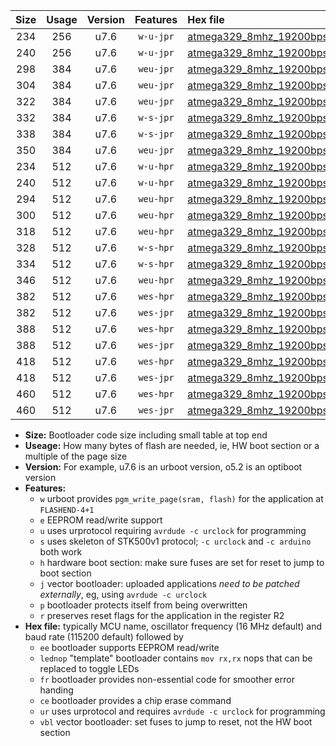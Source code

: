 |Size|Usage|Version|Features|Hex file|
|:-:|:-:|:-:|:-:|:--|
|234|256|u7.6|`w-u-jpr`|[atmega329_8mhz_19200bps_ur_vbl.hex](https://raw.githubusercontent.com/stefanrueger/urboot/main//atmega329_8mhz_19200bps_ur_vbl.hex)|
|240|256|u7.6|`w-u-jpr`|[atmega329_8mhz_19200bps_lednop_ur_vbl.hex](https://raw.githubusercontent.com/stefanrueger/urboot/main//atmega329_8mhz_19200bps_lednop_ur_vbl.hex)|
|298|384|u7.6|`weu-jpr`|[atmega329_8mhz_19200bps_ee_ur_vbl.hex](https://raw.githubusercontent.com/stefanrueger/urboot/main//atmega329_8mhz_19200bps_ee_ur_vbl.hex)|
|304|384|u7.6|`weu-jpr`|[atmega329_8mhz_19200bps_ee_lednop_ur_vbl.hex](https://raw.githubusercontent.com/stefanrueger/urboot/main//atmega329_8mhz_19200bps_ee_lednop_ur_vbl.hex)|
|322|384|u7.6|`weu-jpr`|[atmega329_8mhz_19200bps_ee_lednop_fr_ur_vbl.hex](https://raw.githubusercontent.com/stefanrueger/urboot/main//atmega329_8mhz_19200bps_ee_lednop_fr_ur_vbl.hex)|
|332|384|u7.6|`w-s-jpr`|[atmega329_8mhz_19200bps_vbl.hex](https://raw.githubusercontent.com/stefanrueger/urboot/main//atmega329_8mhz_19200bps_vbl.hex)|
|338|384|u7.6|`w-s-jpr`|[atmega329_8mhz_19200bps_lednop_vbl.hex](https://raw.githubusercontent.com/stefanrueger/urboot/main//atmega329_8mhz_19200bps_lednop_vbl.hex)|
|350|384|u7.6|`weu-jpr`|[atmega329_8mhz_19200bps_ee_lednop_fr_ce_ur_vbl.hex](https://raw.githubusercontent.com/stefanrueger/urboot/main//atmega329_8mhz_19200bps_ee_lednop_fr_ce_ur_vbl.hex)|
|234|512|u7.6|`w-u-hpr`|[atmega329_8mhz_19200bps_ur.hex](https://raw.githubusercontent.com/stefanrueger/urboot/main//atmega329_8mhz_19200bps_ur.hex)|
|240|512|u7.6|`w-u-hpr`|[atmega329_8mhz_19200bps_lednop_ur.hex](https://raw.githubusercontent.com/stefanrueger/urboot/main//atmega329_8mhz_19200bps_lednop_ur.hex)|
|294|512|u7.6|`weu-hpr`|[atmega329_8mhz_19200bps_ee_ur.hex](https://raw.githubusercontent.com/stefanrueger/urboot/main//atmega329_8mhz_19200bps_ee_ur.hex)|
|300|512|u7.6|`weu-hpr`|[atmega329_8mhz_19200bps_ee_lednop_ur.hex](https://raw.githubusercontent.com/stefanrueger/urboot/main//atmega329_8mhz_19200bps_ee_lednop_ur.hex)|
|318|512|u7.6|`weu-hpr`|[atmega329_8mhz_19200bps_ee_lednop_fr_ur.hex](https://raw.githubusercontent.com/stefanrueger/urboot/main//atmega329_8mhz_19200bps_ee_lednop_fr_ur.hex)|
|328|512|u7.6|`w-s-hpr`|[atmega329_8mhz_19200bps.hex](https://raw.githubusercontent.com/stefanrueger/urboot/main//atmega329_8mhz_19200bps.hex)|
|334|512|u7.6|`w-s-hpr`|[atmega329_8mhz_19200bps_lednop.hex](https://raw.githubusercontent.com/stefanrueger/urboot/main//atmega329_8mhz_19200bps_lednop.hex)|
|346|512|u7.6|`weu-hpr`|[atmega329_8mhz_19200bps_ee_lednop_fr_ce_ur.hex](https://raw.githubusercontent.com/stefanrueger/urboot/main//atmega329_8mhz_19200bps_ee_lednop_fr_ce_ur.hex)|
|382|512|u7.6|`wes-hpr`|[atmega329_8mhz_19200bps_ee.hex](https://raw.githubusercontent.com/stefanrueger/urboot/main//atmega329_8mhz_19200bps_ee.hex)|
|382|512|u7.6|`wes-jpr`|[atmega329_8mhz_19200bps_ee_vbl.hex](https://raw.githubusercontent.com/stefanrueger/urboot/main//atmega329_8mhz_19200bps_ee_vbl.hex)|
|388|512|u7.6|`wes-hpr`|[atmega329_8mhz_19200bps_ee_lednop.hex](https://raw.githubusercontent.com/stefanrueger/urboot/main//atmega329_8mhz_19200bps_ee_lednop.hex)|
|388|512|u7.6|`wes-jpr`|[atmega329_8mhz_19200bps_ee_lednop_vbl.hex](https://raw.githubusercontent.com/stefanrueger/urboot/main//atmega329_8mhz_19200bps_ee_lednop_vbl.hex)|
|418|512|u7.6|`wes-hpr`|[atmega329_8mhz_19200bps_ee_lednop_fr.hex](https://raw.githubusercontent.com/stefanrueger/urboot/main//atmega329_8mhz_19200bps_ee_lednop_fr.hex)|
|418|512|u7.6|`wes-jpr`|[atmega329_8mhz_19200bps_ee_lednop_fr_vbl.hex](https://raw.githubusercontent.com/stefanrueger/urboot/main//atmega329_8mhz_19200bps_ee_lednop_fr_vbl.hex)|
|460|512|u7.6|`wes-hpr`|[atmega329_8mhz_19200bps_ee_lednop_fr_ce.hex](https://raw.githubusercontent.com/stefanrueger/urboot/main//atmega329_8mhz_19200bps_ee_lednop_fr_ce.hex)|
|460|512|u7.6|`wes-jpr`|[atmega329_8mhz_19200bps_ee_lednop_fr_ce_vbl.hex](https://raw.githubusercontent.com/stefanrueger/urboot/main//atmega329_8mhz_19200bps_ee_lednop_fr_ce_vbl.hex)|

- **Size:** Bootloader code size including small table at top end
- **Useage:** How many bytes of flash are needed, ie, HW boot section or a multiple of the page size
- **Version:** For example, u7.6 is an urboot version, o5.2 is an optiboot version
- **Features:**
  + `w` urboot provides `pgm_write_page(sram, flash)` for the application at `FLASHEND-4+1`
  + `e` EEPROM read/write support
  + `u` uses urprotocol requiring `avrdude -c urclock` for programming
  + `s` uses skeleton of STK500v1 protocol; `-c urclock` and `-c arduino` both work
  + `h` hardware boot section: make sure fuses are set for reset to jump to boot section
  + `j` vector bootloader: uploaded applications *need to be patched externally*, eg, using `avrdude -c urclock`
  + `p` bootloader protects itself from being overwritten
  + `r` preserves reset flags for the application in the register R2
- **Hex file:** typically MCU name, oscillator frequency (16 MHz default) and baud rate (115200 default) followed by
  + `ee` bootloader supports EEPROM read/write
  + `lednop` "template" bootloader contains `mov rx,rx` nops that can be replaced to toggle LEDs
  + `fr` bootloader provides non-essential code for smoother error handing
  + `ce` bootloader provides a chip erase command
  + `ur` uses urprotocol and requires `avrdude -c urclock` for programming
  + `vbl` vector bootloader: set fuses to jump to reset, not the HW boot section
